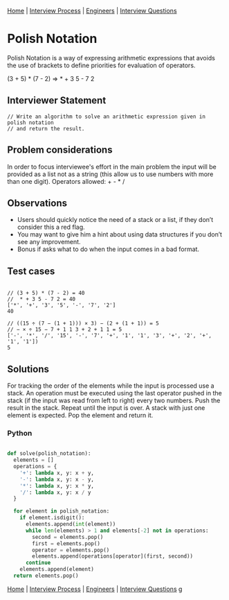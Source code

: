 [Home](../../../../README.md) |
[Interview Process](../../../README.md) |
[Engineers](../../README.md) |
[Interview Questions](../../interview-questions.md)

# Polish Notation

Polish Notation is a way of expressing arithmetic expressions that avoids the use of brackets to define priorities for evaluation of operators.

(3 + 5) * (7 - 2)  =>  * + 3 5 - 7 2

## Interviewer Statement
```
// Write an algorithm to solve an arithmetic expression given in polish notation
// and return the result.
```

## Problem considerations

In order to focus interviewee's effort in the main problem the input will be provided as a list not as a string (this allow us to use numbers with more than one digit).
Operators allowed: + - * /


## Observations
- Users should quickly notice the need of a stack or a list, if they don’t consider this a red flag.
- You may want to give him a hint about using data structures if you don’t see any improvement.
- Bonus if asks what to do when the input comes in a bad format.



## Test cases
```

// (3 + 5) * (7 - 2) = 40
//  * + 3 5 - 7 2 = 40
['*', '+', '3', '5', '-', '7', '2']
40

// ((15 ÷ (7 − (1 + 1))) × 3) − (2 + (1 + 1)) = 5
// − × ÷ 15 − 7 + 1 1 3 + 2 + 1 1 = 5
['-', '*', '/', '15', '-', '7', '+', '1', '1', '3', '+', '2', '+', '1', '1'])
5

```

## Solutions

For tracking the order of the elements while the input is processed use a stack.
An operation must be executed using the last operator pushed in the stack (if the input was read from left to right) every two numbers.
Push the result in the stack.
Repeat until the input is over.
A stack with just one element is expected.
Pop the element and return it.



### Python
```python

def solve(polish_notation):
  elements = []
  operations = {
    '+': lambda x, y: x + y,
    '-': lambda x, y: x - y,
    '*': lambda x, y: x * y,
    '/': lambda x, y: x / y
  }

  for element in polish_notation:
    if element.isdigit():
      elements.append(int(element))
      while len(elements) > 1 and elements[-2] not in operations:
        second = elements.pop()
        first = elements.pop()
        operator = elements.pop()
        elements.append(operations[operator](first, second))
      continue
    elements.append(element)
  return elements.pop()

```


[Home](../../../../README.md) |
[Interview Process](../../../README.md) |
[Engineers](../../README.md) |
[Interview Questions](../../interview-questions.md)
g

